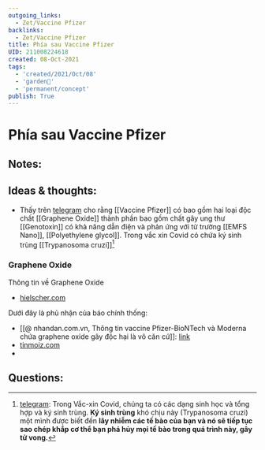 ```yaml
---
outgoing_links:
  - Zet/Vaccine Pfizer
backlinks:
  - Zet/Vaccine Pfizer
title: Phía sau Vaccine Pfizer
UID: 211008224618
created: 08-Oct-2021
tags:
  - 'created/2021/Oct/08'
  - 'garden🏡'
  - 'permanent/concept'
publish: True
---
```

# Phía sau Vaccine Pfizer

## Notes:


## Ideas & thoughts:
- Thấy trên [telegram](https://t.me/TinCOVID19VaccineCapNhat/1547) cho rằng [[Vaccine Pfizer]] có bao gồm hai loại độc chất [[Graphene Oxide]] thành phần bao gồm chất gây ung thư [[Genotoxin]] có khả năng dẫn điện và phản ứng với từ trường [[EMFS Nano]], [[Polyethylene glycol]]. Trong vắc xin Covid có chứa ký sinh trùng [[Trypanosoma cruzi]][^1]

### Graphene Oxide
Thông tin về Graphene Oxide
- [hielscher.com](https://www.hielscher.com/vi/graphene-oxide-ultrasonic-exfoliation-and-dispersion.htm)

Dưới đây là phủ nhận của báo chính thống:
- [[@ nhandan.com.vn, Thông tin vaccine Pfizer-BioNTech và Moderna chứa graphene oxide gây độc hại là vô căn cứ]]: [link](https://nhandan.vn/factcheck/thong-tin-vaccine-pfizer-biontech-va-moderna-chua-graphene-oxide-gay-doc-hai-la-vo-can-cu-659442/)
- [tinmoiz.com](https://www.tinmoiz.com/co-phai-vac-xin-covid-19-chu-yeu-la-graphene-oxit-khong-day-la-nhung-gi-cac-chuyen-gia-phai-noi-566507/)
- 
## Questions:

[^1]:[telegram](https://t.me/TinCOVID19VaccineCapNhat/1547): Trong Vắc-xin Covid, chúng ta có các dạng sinh học và tổng hợp và ký sinh trùng. **Ký sinh trùng** khó chịu này (Trypanosoma cruzi) một mình được biết đến **lây nhiễm các tế bào của bạn và nó sẽ tiếp tục sao chép khắp cơ thể bạn phá hủy mọi tế bào trong quá trình này, gây tử vong.**